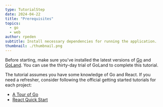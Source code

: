 ```yaml
---
type: TutorialStep
date: 2024-04-22
title: "Prerequisites"
topics:
  - go
  - web
author: rpeden
subtitle: Install necessary dependencies for running the application.
thumbnail: ./thumbnail.png
---
```


Before starting, make sure you've installed the latest versions of [Go](https://go.dev/dl/) and [GoLand](https://www.jetbrains.com/go/download/). You can use the thirty-day trial of GoLand to complete this tutorial.

The tutorial assumes you have some knowledge of Go and React. If you need a refresher, consider following the official getting started tutorials for each project:

- [A Tour of Go](https://go.dev/tour/welcome/1)
- [React Quick Start](https://react.dev/learn)
